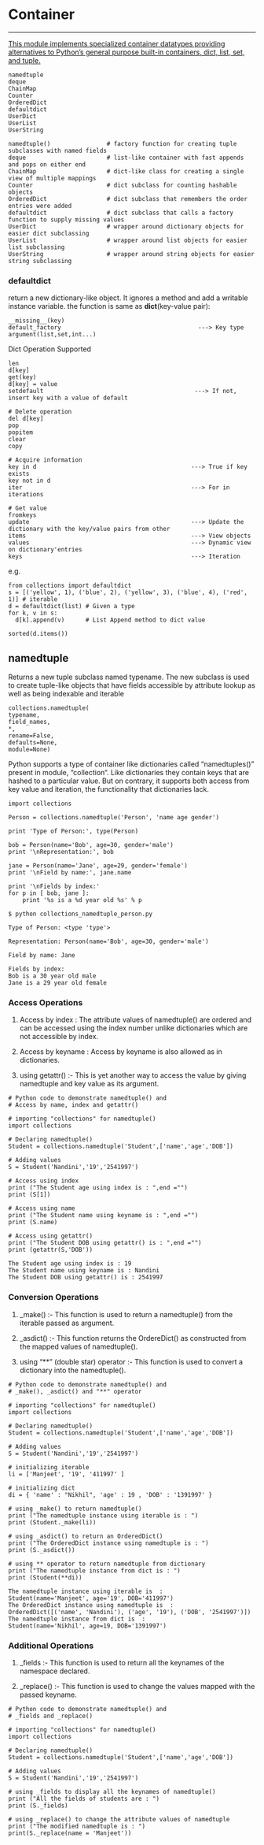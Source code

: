 # Container
--------------------------------------------------------------------------
[This module implements specialized container datatypes providing alternatives to Python’s general purpose built-in containers, dict, list, set, and tuple.](https://docs.python.org/3.5/library/collections.html?highlight=defaultdict#collections.defaultdict)
```
namedtuple                        
deque          
ChainMap          
Counter          
OrderedDict          
defaultdict                                             
UserDict         
UserList          
UserString          
```
```
namedtuple()                # factory function for creating tuple subclasses with named fields
deque                       # list-like container with fast appends and pops on either end
ChainMap                    # dict-like class for creating a single view of multiple mappings
Counter                     # dict subclass for counting hashable objects
OrderedDict                 # dict subclass that remembers the order entries were added
defaultdict                 # dict subclass that calls a factory function to supply missing values
UserDict                    # wrapper around dictionary objects for easier dict subclassing
UserList                    # wrapper around list objects for easier list subclassing
UserString                  # wrapper around string objects for easier string subclassing
```



### defaultdict
return a new dictionary-like object. 
It ignores a method and add a writable instance variable. the function is same as **dict**(key-value pair):
```
__missing__(key)
default_factory                                       ---> Key type argument(list,set,int...)         
``` 

Dict Operation Supported
```
len
d[key]
get(key)
d[key] = value
setdefault                                           ---> If not, insert key with a value of default 

# Delete operation                                                        
del d[key]
pop                                                 
popitem
clear
copy

# Acquire information
key in d                                            ---> True if key exists
key not in d
iter                                                ---> For in iterations

# Get value
fromkeys
update                                              ---> Update the dictionary with the key/value pairs from other
items                                               ---> View objects 
values                                              ---> Dynamic view on dictionary'entries
keys                                                ---> Iteration
```
e.g.
```
from collections import defaultdict
s = [('yellow', 1), ('blue', 2), ('yellow', 3), ('blue', 4), ('red', 1)] # iterable
d = defaultdict(list) # Given a type
for k, v in s:
  d[k].append(v)      # List Append method to dict value
  
sorted(d.items())
```
## namedtuple
Returns a new tuple subclass named typename.
The new subclass is used to create tuple-like objects 
that have fields accessible by attribute lookup as well as being indexable and iterable
```
collections.namedtuple(
typename, 
field_names, 
*, 
rename=False, 
defaults=None, 
module=None)               
```
Python supports a type of container like dictionaries called “namedtuples()” present in module, “collection“. Like dictionaries they contain keys that are hashed to a particular value. But on contrary, it supports both access from key value and iteration, the functionality that dictionaries lack.

```
import collections

Person = collections.namedtuple('Person', 'name age gender')

print 'Type of Person:', type(Person)

bob = Person(name='Bob', age=30, gender='male')
print '\nRepresentation:', bob

jane = Person(name='Jane', age=29, gender='female')
print '\nField by name:', jane.name

print '\nFields by index:'
for p in [ bob, jane ]:
    print '%s is a %d year old %s' % p
```
```
$ python collections_namedtuple_person.py

Type of Person: <type 'type'>

Representation: Person(name='Bob', age=30, gender='male')

Field by name: Jane

Fields by index:
Bob is a 30 year old male
Jane is a 29 year old female
```

### Access Operations


1. Access by index : The attribute values of namedtuple() are ordered and can be accessed using the index number unlike dictionaries which are not accessible by index.

2. Access by keyname : Access by keyname is also allowed as in dictionaries.

3. using getattr() :- This is yet another way to access the value by giving namedtuple and key value as its argument.
```
# Python code to demonstrate namedtuple() and 
# Access by name, index and getattr() 

# importing "collections" for namedtuple() 
import collections 

# Declaring namedtuple() 
Student = collections.namedtuple('Student',['name','age','DOB']) 

# Adding values 
S = Student('Nandini','19','2541997') 

# Access using index 
print ("The Student age using index is : ",end ="") 
print (S[1]) 

# Access using name 
print ("The Student name using keyname is : ",end ="") 
print (S.name) 

# Access using getattr() 
print ("The Student DOB using getattr() is : ",end ="") 
print (getattr(S,'DOB')) 

```
```
The Student age using index is : 19
The Student name using keyname is : Nandini
The Student DOB using getattr() is : 2541997
```

### Conversion Operations
1. \_make() :- This function is used to return a namedtuple() from the iterable passed as argument.

2. \_asdict() :- This function returns the OrdereDict() as constructed from the mapped values of namedtuple().

3. using “\*\*” (double star) operator :- This function is used to convert a dictionary into the namedtuple().

```
# Python code to demonstrate namedtuple() and 
# _make(), _asdict() and "**" operator 

# importing "collections" for namedtuple() 
import collections 

# Declaring namedtuple() 
Student = collections.namedtuple('Student',['name','age','DOB']) 

# Adding values 
S = Student('Nandini','19','2541997') 

# initializing iterable 
li = ['Manjeet', '19', '411997' ] 

# initializing dict 
di = { 'name' : "Nikhil", 'age' : 19 , 'DOB' : '1391997' } 

# using _make() to return namedtuple() 
print ("The namedtuple instance using iterable is : ") 
print (Student._make(li)) 

# using _asdict() to return an OrderedDict() 
print ("The OrderedDict instance using namedtuple is : ") 
print (S._asdict()) 

# using ** operator to return namedtuple from dictionary 
print ("The namedtuple instance from dict is : ") 
print (Student(**di)) 
```
```
The namedtuple instance using iterable is  : 
Student(name='Manjeet', age='19', DOB='411997')
The OrderedDict instance using namedtuple is  : 
OrderedDict([('name', 'Nandini'), ('age', '19'), ('DOB', '2541997')])
The namedtuple instance from dict is  : 
Student(name='Nikhil', age=19, DOB='1391997')
```
### Additional Operations
1. \_fields :- This function is used to return all the keynames of the namespace declared.

2. \_replace() :- This function is used to change the values mapped with the passed keyname.

```
# Python code to demonstrate namedtuple() and 
# _fields and _replace() 

# importing "collections" for namedtuple() 
import collections 

# Declaring namedtuple() 
Student = collections.namedtuple('Student',['name','age','DOB']) 

# Adding values 
S = Student('Nandini','19','2541997') 

# using _fields to display all the keynames of namedtuple() 
print ("All the fields of students are : ") 
print (S._fields) 

# using _replace() to change the attribute values of namedtuple 
print ("The modified namedtuple is : ") 
print(S._replace(name = 'Manjeet')) 

```





